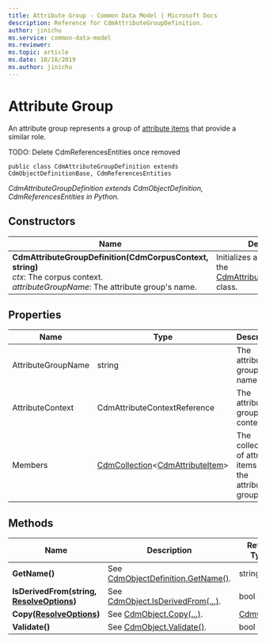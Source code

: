 ```yaml
---
title: Attribute Group - Common Data Model | Microsoft Docs
description: Reference for CdmAttributeGroupDefinition.
author: jinichu
ms.service: common-data-model
ms.reviewer: 
ms.topic: article
ms.date: 10/18/2019
ms.author: jinichu
---
```


# Attribute Group

An attribute group represents a group of [attribute items](attributeitem.md) that provide a similar role.

TODO: Delete CdmReferencesEntities once removed
```
public class CdmAttributeGroupDefinition extends CdmObjectDefinitionBase, CdmReferencesEntities
```
*CdmAttributeGroupDefinition extends CdmObjectDefinition, CdmReferencesEntities in Python.*

## Constructors
|Name|Description|
|---|---|
|**CdmAttributeGroupDefinition(CdmCorpusContext, string)**<br/>*ctx*: The corpus context.<br/>*attributeGroupName*: The attribute group's name.|Initializes a new instance of the [CdmAttributeGroupDefinition](attributegroup.md) class.|

## Properties
|Name|Type|Description|
|---|---|---|
|AttributeGroupName|string|The attribute group's name.|
|AttributeContext|CdmAttributeContextReference|The attribute group context.|
|Members|[CdmCollection](collection.md)\<[CdmAttributeItem](attributeitem.md)>|The collection of attribute items for the attribute group.|

## Methods
|Name|Description|Return Type|
|---|---|---|
|**GetName()**|See [CdmObjectDefinition.GetName()](cdmobjectdefinition.md#methods).|string|
|**IsDerivedFrom(string, [ResolveOptions](../utilities/resolveoptions.md))**|See [CdmObject.IsDerivedFrom(...)](cdmobject.md#methods).|bool|
|**Copy([ResolveOptions](../utilities/resolveoptions.md))**|See [CdmObject.Copy(...)](cdmobject.md#methods).|[CdmObject](cdmobject.md)|
|**Validate()**|See [CdmObject.Validate()](cdmobject.md#methods).|bool|